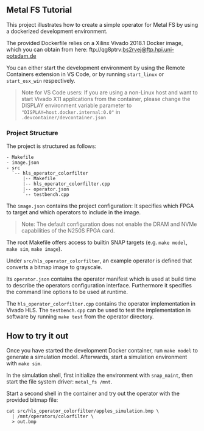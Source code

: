 ## Metal FS Tutorial

This project illustrates how to create a simple operator for Metal FS by using a dockerized development environment.

The provided Dockerfile relies on a Xilinx Vivado 2018.1 Docker image, which you can obtain from here: ftp://qg8ptrv:bs2rvej@ftp.hpi.uni-potsdam.de

You can either start the development environment by using the Remote Containers extension in VS Code, or by running `start_linux` or `start_osx_win` respectively. 
> Note for VS Code users: If you are using a non-Linux host and want to start Vivado X11 applications from the container, please change the DISPLAY environment variable parameter to `"DISPLAY=host.docker.internal:0.0"` in `.devcontainer/devcontainer.json`

### Project Structure

The project is structured as follows:
```
- Makefile
- image.json
- src
  `-- hls_operator_colorfilter
      |-- Makefile
      |-- hls_operator_colorfilter.cpp
      |-- operator.json
      `-- testbench.cpp
```

The `image.json` contains the project configuration: It specifies which FPGA to target and which operators to include in the image.

> Note: The default configuration does not enable the DRAM and NVMe capabilities of the N250S FPGA card.

The root Makefile offers access to builtin SNAP targets (e.g. `make model`, `make sim`, `make image`).

Under `src/hls_operator_colorfilter`, an example operator is defined that converts a bitmap image to grayscale.

Its `operator.json` contains the operator manifest which is used at build time to describe the operators configuration interface. Furthermore it specifies the command line options to be used at runtime.

The `hls_operator_colorfilter.cpp` contains the operator implementation in Vivado HLS. The `testbench.cpp` can be used to test the implementation in software by running `make test` from the operator directory.

## How to try it out

Once you have started the development Docker container, run `make model` to generate a simulation model. Afterwards, start a simulation environment with `make sim`.

In the simulation shell, first initialize the environment with `snap_maint`, then start the file system driver: `metal_fs /mnt`.

Start a second shell in the container and try out the operator with the provided bitmap file:
```
cat src/hls_operator_colorfilter/apples_simulation.bmp \
  | /mnt/operators/colorfilter \
  > out.bmp
```
